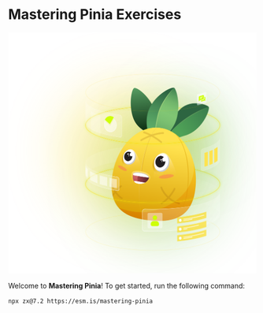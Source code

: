 # Mastering Pinia Exercises

![Hero Image](./public/hero-image.svg)

Welcome to **Mastering Pinia**! To get started, run the following command:

```bash
npx zx@7.2 https://esm.is/mastering-pinia
```
